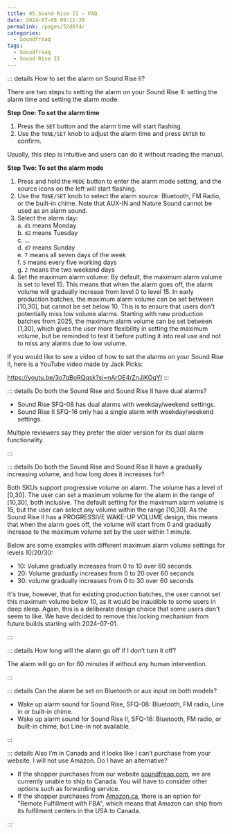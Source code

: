 ```yaml
---
title: 05.Sound Rise II — FAQ
date: 2024-07-08 09:11:20
permalink: /pages/52d6f4/
categories: 
  - Soundfreaq
tags: 
  - Soundfreaq
  - Sound Rise II
---
```


::: details How to set the alarm on Sound Rise II?

There are two steps to setting the alarm on your Sound Rise II: setting the alarm time and setting the alarm mode.

**Step One: To set the alarm time**

1. Press the `SET` button and the alarm time will start flashing.
2. Use the `TUNE/SET` knob to adjust the alarm time and press `ENTER` to confirm.

Usually, this step is intuitive and users can do it without reading the manual.

**Step Two: To set the alarm mode**

1. Press and hold the `MODE` button to enter the alarm mode setting, and the source icons on the left will start flashing.
2. Use the `TUNE/SET` knob to select the alarm source: Bluetooth, FM Radio, or the built-in chime. Note that AUX-IN and Nature Sound cannot be used as an alarm sound.
3. Select the alarm day:  
   a. `d1` means Monday  
   b. `d2` means Tuesday  
   c. ...  
   d. `d7` means Sunday  
   e. `7` means all seven days of the week  
   f. `5` means every five working days  
   g. `2` means the two weekend days
4. Set the maximum alarm volume: By default, the maximum alarm volume is set to level 15. This means that when the alarm goes off, the alarm volume will gradually increase from level 0 to level 15. In early production batches, the maximum alarm volume can be set between [10,30], but cannot be set below 10. This is to ensure that users don't potentially miss low volume alarms. Starting with new production batches from 2025, the maximum alarm volume can be set between [1,30], which gives the user more flexibility in setting the maximum volume, but be reminded to test it before putting it into real use and not to miss any alarms due to low volume.

If you would like to see a video of how to set the alarms on your Sound Rise II, here is a YouTube video made by Jack Picks:

https://youtu.be/3o7qBoRQqsk?si=nArOE4rZnJjKOqYI
:::

::: details Do both the Sound Rise and Sound Rise II have dual alarms?

- Sound Rise SFQ-08 has dual alarms with weekday/weekend settings.
- Sound Rise II SFQ-16 only has a single alarm with weekday/weekend settings.

Multiple reviewers say they prefer the older version for its dual alarm functionality.

:::

::: details Do both the Sound Rise and Sound Rise II have a gradually increasing volume, and how long does it increases for?

Both SKUs support progressive volume on alarm. The volume has a level of [0,30]. The user can set a maximum volume for the alarm in the range of [10,30], both inclusive. The default setting for the maximum alarm volume is 15, but the user can select any volume within the range [10,30].
As the Sound Rise II has a PROGRESSIVE WAKE-UP VOLUME design, this means that when the alarm goes off, the volume will start from 0 and gradually increase to the maximum volume set by the user within 1 minute.

Below are some examples with different maximum alarm volume settings for levels 10/20/30:

- 10: Volume gradually increases from 0 to 10 over 60 seconds
- 20: Volume gradually increases from 0 to 20 over 60 seconds
- 30: volume gradually increases from 0 to 30 over 60 seconds

It's true, however, that for existing production batches, the user cannot set this maximum volume below 10, as it would be inaudible to some users in deep sleep. Again, this is a deliberate design choice that some users don't seem to like. We have decided to remove this locking mechanism from future builds starting with 2024-07-01.

:::

::: details How long will the alarm go off if I don’t turn it off?

The alarm will go on for 60 minutes if without any human intervention.

:::

::: details Can the alarm be set on Bluetooth or aux input on both models?

- Wake up alarm sound for Sound Rise, SFQ-08: Bluetooth, FM radio, Line in or built-in chime.
- Wake up alarm sound for Sound Rise II, SFQ-16: Bluetooth, FM radio, or built-in chime, but Line-in not available.

:::

::: details Also I’m in Canada and it looks like I can’t purchase from your website. I will not use Amazon. Do I have an alternative?

- If the shopper purchases from our website [soundfreaq.com](https://soundfreaq.com/), we are currently unable to ship to Canada. You will have to consider other options such as forwarding service.
- If the shopper purchases from [Amazon.ca](https://amazon.ca/), there is an option for "Remote Fulfillment with FBA", which means that Amazon can ship from its fulfilment centers in the USA to Canada.

:::
